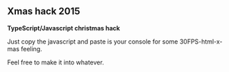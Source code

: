 Xmas hack 2015
------
**TypeScript/Javascript christmas hack**

Just copy the javascript and paste is your console for some 30FPS-html-x-mas feeling. 

Feel free to make it into whatever.